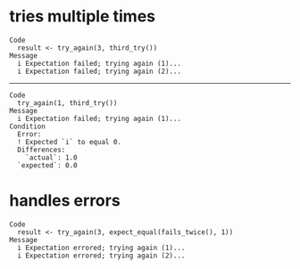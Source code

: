 # tries multiple times

    Code
      result <- try_again(3, third_try())
    Message
      i Expectation failed; trying again (1)...
      i Expectation failed; trying again (2)...

---

    Code
      try_again(1, third_try())
    Message
      i Expectation failed; trying again (1)...
    Condition
      Error:
      ! Expected `i` to equal 0.
      Differences:
        `actual`: 1.0
      `expected`: 0.0

# handles errors

    Code
      result <- try_again(3, expect_equal(fails_twice(), 1))
    Message
      i Expectation errored; trying again (1)...
      i Expectation errored; trying again (2)...

